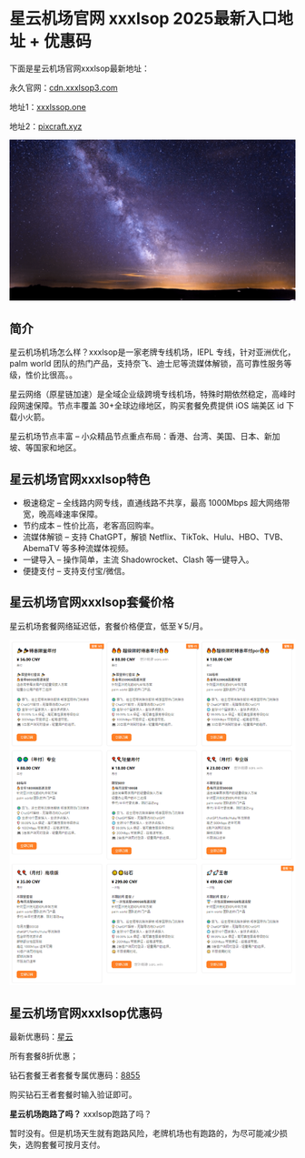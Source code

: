 # 星云机场官网 xxxlsop 2025最新入口地址 + 优惠码

下面是星云机场官网xxxlsop最新地址：

永久官网：[cdn.xxxlsop3.com](https://xuv.cc/out/xls)

地址1：[xxxlssop.one](https://user.xxxlssop.one/#/register?code=pDO1DL3K)

地址2：[pixcraft.xyz](https://user.pixcraft.xyz/#/register?code=pDO1DL3K)

[![星云机场官网xxxlsop 最新登录地址](xxxlsop_20250115_235946.png)](https://xuv.cc/out/xls)

## 简介

星云机场机场怎么样？xxxlsop是一家老牌专线机场，IEPL 专线，针对亚洲优化，palm world 团队的热门产品，支持奈飞、迪士尼等流媒体解锁，高可靠性服务等级，性价比很高。。

星云网络（原星链加速）是全域企业级跨境专线机场，特殊时期依然稳定，高峰时段网速保障。节点丰覆盖 30+全球边缘地区，购买套餐免费提供 iOS 端美区 id 下载小火箭。

星云机场节点丰富 – 小众精品节点重点布局：香港、台湾、美国、日本、新加坡、等国家和地区。

## 星云机场官网xxxlsop特色

<ul>
   <li>极速稳定 – 全线路内网专线，直通线路不共享，最高 1000Mbps 超大网络带宽，晚高峰速率保障。</li>
   <li>节约成本 – 性价比高，老客高回购率。</li>
   <li>流媒体解锁 – 支持 ChatGPT，解锁 Netflix、TikTok、Hulu、HBO、TVB、AbemaTV 等多种流媒体视频。</li>
   <li>一键导入 – 操作简单，主流 Shadowrocket、Clash 等一键导入。</li>
   <li>便捷支付 – 支持支付宝/微信。</li>
</ul>

## 星云机场官网xxxlsop套餐价格

星云机场套餐网络延迟低，套餐价格便宜，低至￥5/月。

[![星云机场套餐价格](xlsop_20240621_104548.png)](https://xuv.cc/out/xls)

## 星云机场官网xxxlsop优惠码

最新优惠码：[星云](https://xuv.cc/out/xls)

所有套餐8折优惠；

钻石套餐王者套餐专属优惠码：[8855](https://xuv.cc/out/xls)

购买钻石王者套餐时输入验证即可。

**星云机场跑路了吗？** xxxlsop跑路了吗？

暂时没有。但是机场天生就有跑路风险，老牌机场也有跑路的，为尽可能减少损失，选购套餐可按月支付。

